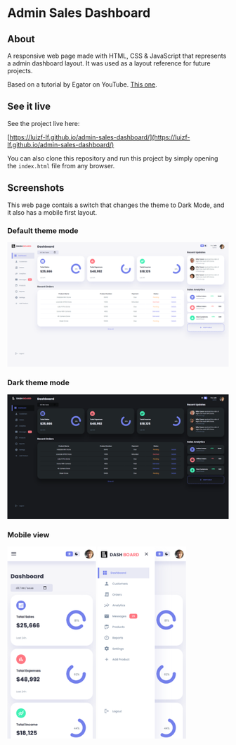 # Admin Sales Dashboard

## About

A responsive web page made with HTML, CSS & JavaScript that represents a admin dashboard layout. It was used as a layout reference for future projects.

Based on a tutorial by Egator on YouTube. [This one](https://www.youtube.com/watch?v=BOF79TAIkYQ).

## See it live

See the project live here:

[https://luizf-lf.github.io/admin-sales-dashboard/](https://luizf-lf.github.io/admin-sales-dashboard/)

You can also clone this repository and run this project by simply opening the `index.html` file from any browser.

## Screenshots

This web page contais a switch that changes the theme to Dark Mode, and it also has a mobile first layout.

### Default theme mode

![Default Theme](./docs/resources/images/sc1.png)

### Dark theme mode

![Dark Theme](./docs/resources/images/sc2_dark.png)

### Mobile view

<img src="./docs/resources/images/sc4_mobile.png" style="max-width: 40%">
<img src="./docs/resources/images/sc3_mobile.png" style="max-width: 40%">
